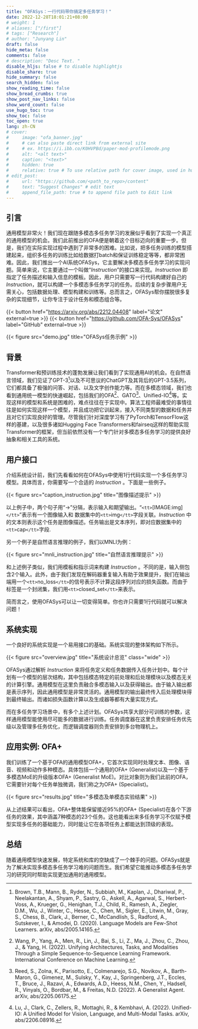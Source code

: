 ```yaml
---
title: "OFASys：一行代码带你搞定多任务学习！"
date: 2022-12-28T18:01:21+08:00
# weight: 1
# aliases: ["/first"]
# tags: ["Research"]
# author: "Junyang Lin"
draft: false
hide_meta: false
comments: false
# description: "Desc Text. "
disable_hljs: false # to disable highlightjs
disable_share: true
hide_summary: false
search_hidden: false
show_reading_time: false
show_bread_crumbs: true
show_post_nav_links: false
show_word_count: false
use_hugo_toc: true
show_toc: false
toc_open: true
lang: zh-CN
# cover:
#     image: "ofa_banner.jpg"
#     # can also paste direct link from external site
#     # ex. https://i.ibb.co/K0HVPBd/paper-mod-profilemode.png
#     alt: "<alt text>"
#     caption: "<text>"
#     hidden: true
#     relative: true # To use relative path for cover image, used in hugo Page-bundles
# edit_post:
#     url: "https://github.com/<path_to_repo>/content"
#     text: "Suggest Changes" # edit text
#     append_file_path: true # to append file path to Edit link
---
```

## 引言

通用模型非常火！我们现在跟随多模态多任务学习的发展似乎看到了实现一个真正的通用模型的机会。我们此前推出的OFA便是朝着这个目标迈向的重要一步。但是，我们在实际实现过程中遇到了非常多的困难。比如说，把多任务训练的模型搭建起来，组织多任务的训练比如给数据打batch和保证训练稳定等等，都非常困难。因此，我们推出一个AI系统OFASys，它主要解决多模态多任务学习的实现问题。简单来说，它主要通过一个叫做“_Instruction_”的接口来实现。_Instruction_ 即指定了任务描述和输入信息的模板。因此，用户只需要写一行代码构建好自己的 _Instruction_，就可以构建一个多模态多任务学习的任务。后续的复杂步骤用户无需关心，包括数据处理、模型构建和训练等。总而言之，OFASys帮你摆脱很多复杂的实现细节，让你专注于设计任务和模态组合等。

{{< button href="https://arxiv.org/abs/2212.04408" label="论文" external=true >}}
{{< button href="https://github.com/OFA-Sys/OFASys" label="GitHub" external=true >}}

{{< figure src="demo.jpg" title="OFASys任务示例" >}}

## 背景

Transformer和预训练技术的蓬勃发展让我们看到了实现通用AI的机会。在自然语言领域，我们见证了GPT-3[^1]以及不可思议的ChatGPT及其背后的GPT-3.5系列，它们都具备了极强的问答、对话、以及文字创作能力等。而在多模态领域，我们也看到通用统一模型的快速崛起，包括我们的OFA[^2]、GATO[^3]、Unified-IO[^4]等。实现这样的模型和系统是困难的，难点往往在于实现中。算法工程师最难受的事情往往是如何实现这样一个模型，并且成功把它训起来，接入不同类型的数据和任务并且对它们实现良好的管理。尽管我们针对深度学习有了PyTorch和TensorFlow这样的基建，以及很多诸如Hugging Face Transformers和fairseq这样的帮助实现Transformer的框架，但当前依然没有一个专门针对多模态多任务学习的提供良好抽象和相关工具的系统。

## 用户接口

介绍系统设计前，我们先看看如何在OFASys中使用1行代码实现一个多任务学习模型。具体而言，你需要写一个合适的 _Instruction_ 。下面是一些例子。

{{< figure src="caption_instruction.jpg" title="图像描述提示" >}}

以上例子中，两个句子用“->”分隔，表示输入和期望输出。“`<tt>`[IMAGE:img]`</tt>`”表示有一个图像输入和 数据集中的`<tt>`img`</tt>`字段关联。_Instruction_ 中的文本则表示这个任务是图像描述。任务输出是文本序列，即对应数据集中的`<tt>`cap`</tt>`字段.

另一个例子是自然语言推理的例子，我们以MNLI为例：

{{< figure src="mnli_instruction.jpg" title="自然语言推理提示" >}}

和上述例子类似，我们用模板和指示词来构建 _Instruction_ 。不同的是，输入侧包含2个输入。此外，由于我们发现在解码器重复输入有助于效果提升，我们在输出端用一个`<tt>`no_loss`</tt>`的信号表示不计算这段序列对应的损失函数。而由于标签是一个封闭集，我们用`<tt>`closed_set`</tt>`来表示。

简而言之，使用OFASys可以让一切变得简单。你也许只需要1行代码就可以解决问题！

## 系统实现

一个良好的系统实现是一个易用接口的基础。系统实现的整体架构如下所示。

{{< figure src="overview.jpg" title="系统设计总览" class="wide" >}}

OFASys通过解析 _Instruction_ 来将任务定义和任务数据传入任务计划中。每个计划有一个模型的层次结构，其中包括模态特定的前处理和后处理模块以及模态无关的计算引擎。通用模型在这里负责融合多模态输入以及获得输出。由于输入输出都是表示序列，因此通用模型是非常灵活的。通用模型的输出最终传入后处理模块得到最终输出。而诸如损失函数计算以及生成器等都有大量实现方式。

而在多任务学习场景中，有多个上述计划。OFASys共享大部分可训练的参数，这样通用模型能使用尽可能多的数据进行训练。任务调度器在这里负责安排任务优先级以及管理多任务优化，而逻辑调度器则负责安排到多台物理机上。

## 应用实例: OFA+

我们训练了一个基于OFA的通用模型OFA+，它首次实现同时处理文本、图像、语音、视频和动作多种模态。具体包括一个通用的OFA+ (Generalist)以及一个基于多模态MoE的升级版本OFA+ (Generalist MoE)。对比对象则为我们此前的OFA，它需要针对每个任务单独微调，我们称之为OFA+ (Specialist)。

{{< figure src="results.jpg" title="多模态及单模态实验结果" >}}

从上述结果可以看出，OFA+整体能保留接近95%的OFA+ (Specialist)在各个下游任务的效果，其中涵盖7种模态的23个任务。这也能看出来多任务学习不仅赋予模型实现多任务的基础能力，同时能让它在各项任务上都能达到顶级的表现。

## 总结

随着通用模型快速发展，特定系统和库的空缺成了一个棘手的问题。OFASys就是为了解决实现多模态多任务学习难的问题而生。我们希望它能推动多模态多任务学习的研究同时帮助实现更加通用的通用模型。

[^1]: Brown, T.B., Mann, B., Ryder, N., Subbiah, M., Kaplan, J., Dhariwal, P., Neelakantan, A., Shyam, P., Sastry, G., Askell, A., Agarwal, S., Herbert-Voss, A., Krueger, G., Henighan, T.J., Child, R., Ramesh, A., Ziegler, D.M., Wu, J., Winter, C., Hesse, C., Chen, M., Sigler, E., Litwin, M., Gray, S., Chess, B., Clark, J., Berner, C., McCandlish, S., Radford, A., Sutskever, I., & Amodei, D. (2020).
       Language Models are Few-Shot Learners.
       arXiv, abs/2005.14165.
    
[^2]: Wang, P., Yang, A., Men, R., Lin, J., Bai, S., Li, Z., Ma, J., Zhou, C., Zhou, J., & Yang, H. (2022).
       Unifying Architectures, Tasks, and Modalities Through a Simple Sequence-to-Sequence Learning Framework.
       International Conference on Machine Learning.
    
[^3]: Reed, S., Zolna, K., Parisotto, E., Colmenarejo, S.G., Novikov, A., Barth-Maron, G., Gimenez, M., Sulsky, Y., Kay, J., Springenberg, J.T., Eccles, T., Bruce, J., Razavi, A., Edwards, A.D., Heess, N.M., Chen, Y., Hadsell, R., Vinyals, O., Bordbar, M., & Freitas, N.D. (2022).
       A Generalist Agent.
       arXiv, abs/2205.06175.
    
[^4]: Lu, J., Clark, C., Zellers, R., Mottaghi, R., & Kembhavi, A. (2022).
       Unified-IO: A Unified Model for Vision, Language, and Multi-Modal Tasks.
       arXiv, abs/2206.08916.

